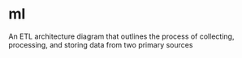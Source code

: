 # ml
An ETL architecture diagram that outlines the process of collecting, processing, and storing data from two primary sources


